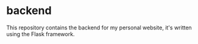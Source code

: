 # backend
This repository contains the backend for my personal website, it's written using the Flask framework.
